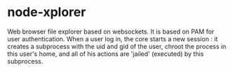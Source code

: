 node-xplorer
============

Web browser file explorer based on websockets. It is based on PAM for user authentication.
When a user log in, the core starts a new session : it creates a subprocess with the uid and gid of the user, chroot the process in this user's home, and all of his actions are 'jailed' (executed) by this subprocess.
